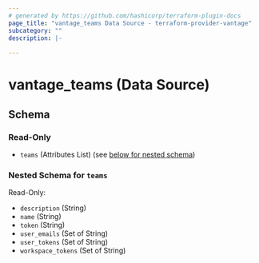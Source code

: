 ```yaml
---
# generated by https://github.com/hashicorp/terraform-plugin-docs
page_title: "vantage_teams Data Source - terraform-provider-vantage"
subcategory: ""
description: |-
  
---
```


# vantage_teams (Data Source)





<!-- schema generated by tfplugindocs -->
## Schema

### Read-Only

- `teams` (Attributes List) (see [below for nested schema](#nestedatt--teams))

<a id="nestedatt--teams"></a>
### Nested Schema for `teams`

Read-Only:

- `description` (String)
- `name` (String)
- `token` (String)
- `user_emails` (Set of String)
- `user_tokens` (Set of String)
- `workspace_tokens` (Set of String)


